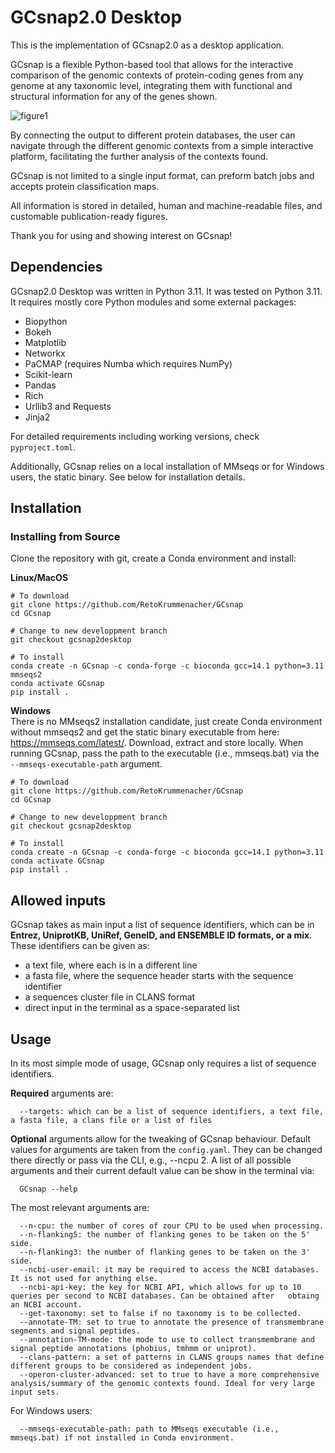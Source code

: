 # GCsnap2.0 Desktop

This is the implementation of GCsnap2.0 as a desktop application.

GCsnap is a flexible Python-based tool that allows for the interactive comparison of the genomic contexts of protein-coding genes from any genome at any taxonomic level, integrating them with functional and structural information for any of the genes shown. 

![figure1](https://github.com/JoanaMPereira/GCsnap/blob/master/examples/Fig1.png)

By connecting the output to different protein databases, the user can navigate through the different genomic contexts from a simple interactive platform, facilitating the further analysis of the contexts found. 

GCsnap is not limited to a single input format, can preform batch jobs and accepts protein classification maps. 

All information is stored in detailed, human and machine-readable files, and customable publication-ready figures.


Thank you for using and showing interest on GCsnap!

## Dependencies

GCsnap2.0 Desktop was written in Python 3.11. It was tested on Python 3.11. It requires mostly core Python modules and some external packages: 
  - Biopython
  - Bokeh
  - Matplotlib
  - Networkx 
  - PaCMAP (requires Numba which requires NumPy)
  - Scikit-learn
  - Pandas
  - Rich
  - Urllib3 and Requests
  - Jinja2

For detailed requirements including working versions, check ```pyproject.toml```.

Additionally, GCsnap relies on a local installation of MMseqs or for Windows users, the static binary. See below for installation details.
## Installation

### Installing from Source

Clone the repository with git, create a Conda environment and install:

**Linux/MacOS**
```
# To download
git clone https://github.com/RetoKrummenacher/GCsnap
cd GCsnap

# Change to new developpment branch 
git checkout gcsnap2desktop

# To install
conda create -n GCsnap -c conda-forge -c bioconda gcc=14.1 python=3.11 mmseqs2
conda activate GCsnap
pip install .
```

**Windows**  
There is no MMseqs2 installation candidate, just create Conda environment without mmseqs2 and get the static binary executable from here: https://mmseqs.com/latest/. Download, extract and store locally.
When running GCsnap, pass the path to the executable (i.e., mmseqs.bat) via the ```--mmseqs-executable-path``` argument.
```
# To download
git clone https://github.com/RetoKrummenacher/GCsnap
cd GCsnap

# Change to new developpment branch 
git checkout gcsnap2desktop

# To install
conda create -n GCsnap -c conda-forge -c bioconda gcc=14.1 python=3.11
conda activate GCsnap
pip install .
```


## Allowed inputs

GCsnap takes as main input a list of sequence identifiers, which can be in **Entrez, UniprotKB, UniRef, GeneID, and ENSEMBLE ID formats, or a mix**. These identifiers can be given as:
  - a text file, where each is in a different line
  - a fasta file, where the sequence header starts with the sequence identifier
  - a sequences cluster file in CLANS format
  - direct input in the terminal as a space-separated list
  
## Usage

In its most simple mode of usage, GCsnap only requires a list of sequence identifiers. 

**Required** arguments are:
```
  --targets: which can be a list of sequence identifiers, a text file, a fasta file, a clans file or a list of files
```
**Optional** arguments allow for the tweaking of GCsnap behaviour. Default values for arguments are taken from the  ```config.yaml```. They can be changed there directly or pass via the CLI, e.g., --ncpu 2.
A list of all possible arguments and their current default value can be show in the terminal via:
```  
  GCsnap --help 
```

The most relevant arguments are:
```  
  --n-cpu: the number of cores of zour CPU to be used when processing.
  --n-flanking5: the number of flanking genes to be taken on the 5' side.
  --n-flanking3: the number of flanking genes to be taken on the 3' side.
  --ncbi-user-email: it may be required to access the NCBI databases. It is not used for anything else.
  --ncbi-api-key: the key for NCBI API, which allows for up to 10 queries per second to NCBI databases. Can be obtained after   obtaing an NCBI account.
  --get-taxonomy: set to false if no taxonomy is to be collected.
  --annotate-TM: set to true to annotate the presence of transmembrane segments and signal peptides.
  --annotation-TM-mode: the mode to use to collect transmembrane and signal peptide annotations (phobius, tmhmm or uniprot).
  --clans-pattern: a set of patterns in CLANS groups names that define different groups to be considered as independent jobs.
  --operon-cluster-advanced: set to true to have a more comprehensive analysis/summary of the genomic contexts found. Ideal for very large input sets.  
```

For Windows users:
```  
  --mmseqs-executable-path: path to MMseqs executable (i.e., mmseqs.bat) if not installed in Conda environment.
```
